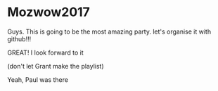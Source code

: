 # Mozwow2017

Guys. This is going to be the most amazing party.
let's organise it with github!!!

GREAT! I look forward to it

(don't let Grant make the playlist)

Yeah, Paul was there
